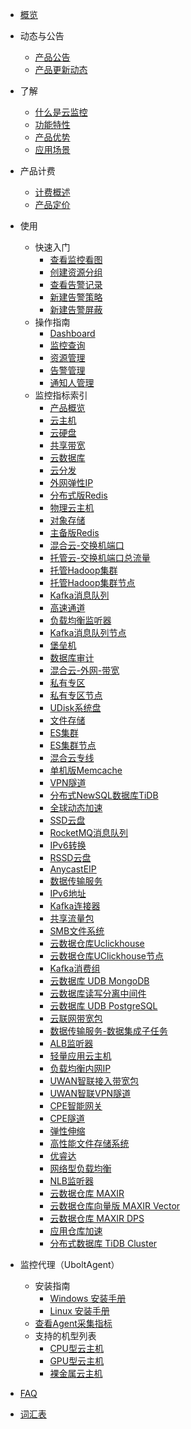 
* [概览](/cloudwatch/README.md)
* 动态与公告 

  * [产品公告](/cloudwatch/notice/announcement.md)
  * [产品更新动态](/cloudwatch/notice/Renewal.md)
* 了解   

  * [什么是云监控](/cloudwatch/introduction/intro.md)
  * [功能特性](/cloudwatch/introduction/function.md)
  * [产品优势](/cloudwatch/introduction/advantage.md)
  * [应用场景](/cloudwatch/introduction/use.md)
* 产品计费
    * [计费概述](/cloudwatch/introduction/billway.md)
    * [产品定价](/cloudwatch/introduction/snsbillservice.md)
* 使用

  * 快速入门
    * [查看监控看图](/cloudwatch/use/start/pictures.md)
    * [创建资源分组](/cloudwatch/use/start/groups.md)
    * [查看告警记录](/cloudwatch/use/start/records.md)
    * [新建告警策略](/cloudwatch/use/start/policy.md)
    * [新建告警屏蔽](/cloudwatch/use/start/shield.md)
  * 操作指南
    * [Dashboard](/cloudwatch/use/guide/dashboard.md)
    * [监控查询](/cloudwatch/use/guide/monitoring.md)
    * [资源管理](/cloudwatch/use/guide/resource.md)
    * [告警管理](/cloudwatch/use/guide/alarm.md)
    * [通知人管理](/cloudwatch/use/guide/notify.md)
  * 监控指标索引
    * [产品概览](/cloudwatch/metric/intro.md)
    * [云主机](/cloudwatch/metric/uhost.md)
    * [云硬盘](/cloudwatch/metric/udisk.md)
    * [共享带宽](/cloudwatch/metric/sharebandwidth.md)
    * [云数据库](/cloudwatch/metric/udb.md)
    * [云分发](/cloudwatch/metric/ucdn.md)
    * [外网弹性IP](/cloudwatch/metric/eip.md)
    * [分布式版Redis](/cloudwatch/metric/umem.md)
    * [物理云主机](/cloudwatch/metric/uphost.md)
    * [对象存储](/cloudwatch/metric/us3.md)
    * [主备版Redis](/cloudwatch/metric/uredis.md)
    * [混合云-交换机端口](/cloudwatch/metric/hybridcloudport.md)
    * [托管云-交换机端口总流量](/cloudwatch/metric/hybridcloudportsum.md)
    * [托管Hadoop集群](/cloudwatch/metric/uhadoop.md)
    * [托管Hadoop集群节点](/cloudwatch/metric/uhadoophost.md)
    * [Kafka消息队列](/cloudwatch/metric/ukafka.md)
    * [高速通道](/cloudwatch/metric/udpn.md)
    * [负载均衡监听器](/cloudwatch/metric/ulbvserver.md)
    * [Kafka消息队列节点](/cloudwatch/metric/ukafkahost.md)
    * [堡垒机](/cloudwatch/metric/uaudithost.md)
    * [数据库审计](/cloudwatch/metric/udbaudit.md)
    * [混合云-外网-带宽](/cloudwatch/metric/hybridcloudportsum2.md)
    * [私有专区](/cloudwatch/metric/udset.md)
    * [私有专区节点](/cloudwatch/metric/udsetuhost.md)
    * [UDisk系统盘](/cloudwatch/metric/udisksystem.md)
    * [文件存储](/cloudwatch/metric/ufs.md)
    * [ES集群](/cloudwatch/metric/ues.md)
    * [ES集群节点](/cloudwatch/metric/uesnode.md)
    * [混合云专线](/cloudwatch/metric/connect.md)
    * [单机版Memcache](/cloudwatch/metric/umemcache.md)
    * [VPN隧道](/cloudwatch/metric/vpntunnel.md)
    * [分布式NewSQL数据库TiDB](/cloudwatch/metric/tidb.md)
    * [全球动态加速](/cloudwatch/metric/pathx.md)
    * [SSD云盘](/cloudwatch/metric/udiskssd.md)
    * [RocketMQ消息队列](/cloudwatch/metric/urocketmq.md)
    * [IPv6转换](/cloudwatch/metric/nat64.md)
    * [RSSD云盘](/cloudwatch/metric/udiskrssd.md)
    * [AnycastEIP](/cloudwatch/metric/anycasteip.md)
    * [数据传输服务](/cloudwatch/metric/udts.md)
    * [IPv6地址](/cloudwatch/metric/ipv6address.md)
    * [Kafka连接器](/cloudwatch/metric/ukafkasinker.md)
    * [共享流量包](/cloudwatch/metric/utrafficpack.md)
    * [SMB文件系统](/cloudwatch/metric/ufssmb.md)
    * [云数据仓库Uclickhouse](/cloudwatch/metric/uclickhouse.md)
    * [云数据仓库UClickhouse节点](/cloudwatch/metric/uclickhousenode.md)
    * [Kafka消费组](/cloudwatch/metric/kafkagroup.md)
    * [云数据库 UDB MongoDB](/cloudwatch/metric/umongodbmember.md)
    * [云数据库读写分离中间件](/cloudwatch/metric/udbproxymember.md)
    * [云数据库 UDB PostgreSQL](/cloudwatch/metric/upgsql.md)
    * [云联网带宽包](/cloudwatch/metric/ugnbw.md)
    * [数据传输服务-数据集成子任务](/cloudwatch/metric/udtsdis.md)
    * [ALB监听器](/cloudwatch/metric/als.md)
    * [轻量应用云主机](/cloudwatch/metric/ulhost.md)
    * [负载均衡内网IP](/cloudwatch/metric/lbip.md)
    * [UWAN智联接入带宽包](/cloudwatch/metric/uwscbw.md)
    * [UWAN智联VPN隧道](/cloudwatch/metric/uwsctunnel.md)
    * [CPE智能网关](/cloudwatch/metric/uwcpe.md)
    * [CPE隧道](/cloudwatch/metric/uwcpetunnel.md)
    * [弹性伸缩](/cloudwatch/metric/uas.md)
    * [高性能文件存储系统](/cloudwatch/metric/upfs.md)
    * [优睿达](/cloudwatch/metric/ureach.md)
    * [网络型负载均衡](/cloudwatch/metric/nlb.md)
    * [NLB监听器](/cloudwatch/metric/nls.md)
    * [云数据仓库 MAXIR](/cloudwatch/metric/maxir.md)
    * [云数据仓库向量版 MAXIR Vector](/cloudwatch/metric/maxirvector.md)
    * [云数据仓库 MAXIR DPS](/cloudwatch/metric/maxirdps.md)
    * [应用仓库加速](/cloudwatch/metric/uaaa.md)
    * [分布式数据库 TiDB Cluster](/cloudwatch/metric/tidbcluster.md)
* 监控代理（UboltAgent）
  * 安装指南
    * [Windows 安装手册](/cloudwatch/ublotagent/UboltAgent_Windows_Installation_Guide.md)
    * [Linux 安装手册](/cloudwatch/ublotagent/UboltAgent_Linux_Installation_Guide.md)
  * [查看Agent采集指标](/cloudwatch/ublotagent/ublotagent_metric.md)
  * 支持的机型列表
    * [CPU型云主机](/cloudwatch/ublotagent/CPUHostImageList.md)
    * [GPU型云主机](/cloudwatch/ublotagent/GPUHostTypeList.md)
    * [裸金属云主机](/cloudwatch/ublotagent/GPUPHostTypeList.md)

* [FAQ](/cloudwatch/FAQ.md)
* [词汇表](/cloudwatch/_glossary.md)

